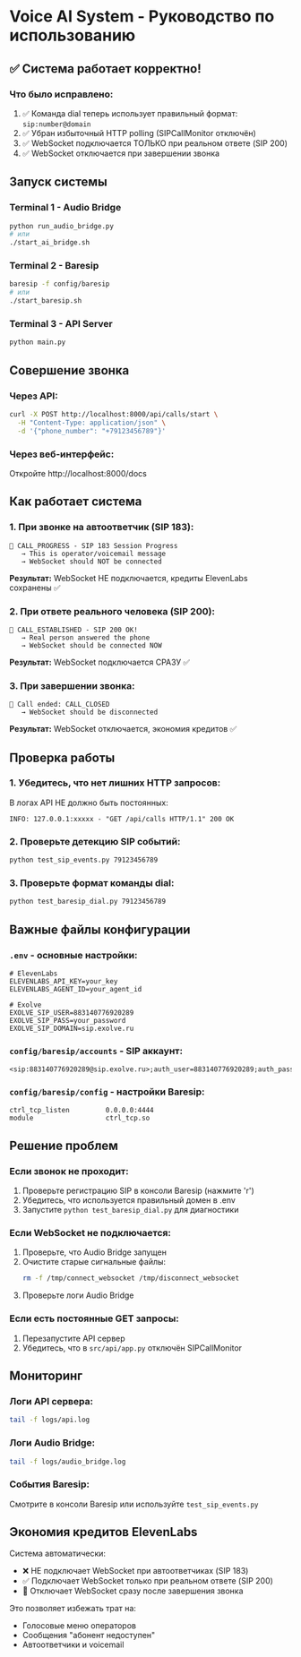 # Voice AI System - Руководство по использованию

## ✅ Система работает корректно!

### Что было исправлено:
1. ✅ Команда dial теперь использует правильный формат: `sip:number@domain`
2. ✅ Убран избыточный HTTP polling (SIPCallMonitor отключён)
3. ✅ WebSocket подключается ТОЛЬКО при реальном ответе (SIP 200)
4. ✅ WebSocket отключается при завершении звонка

## Запуск системы

### Terminal 1 - Audio Bridge
```bash
python run_audio_bridge.py
# или
./start_ai_bridge.sh
```

### Terminal 2 - Baresip
```bash
baresip -f config/baresip
# или
./start_baresip.sh
```

### Terminal 3 - API Server
```bash
python main.py
```

## Совершение звонка

### Через API:
```bash
curl -X POST http://localhost:8000/api/calls/start \
  -H "Content-Type: application/json" \
  -d '{"phone_number": "+79123456789"}'
```

### Через веб-интерфейс:
Откройте http://localhost:8000/docs

## Как работает система

### 1. При звонке на автоответчик (SIP 183):
```
📢 CALL_PROGRESS - SIP 183 Session Progress
   → This is operator/voicemail message
   → WebSocket should NOT be connected
```
**Результат:** WebSocket НЕ подключается, кредиты ElevenLabs сохранены ✅

### 2. При ответе реального человека (SIP 200):
```
🎉 CALL_ESTABLISHED - SIP 200 OK!
   → Real person answered the phone
   → WebSocket should be connected NOW
```
**Результат:** WebSocket подключается СРАЗУ ✅

### 3. При завершении звонка:
```
📵 Call ended: CALL_CLOSED
   → WebSocket should be disconnected
```
**Результат:** WebSocket отключается, экономия кредитов ✅

## Проверка работы

### 1. Убедитесь, что нет лишних HTTP запросов:
В логах API НЕ должно быть постоянных:
```
INFO: 127.0.0.1:xxxxx - "GET /api/calls HTTP/1.1" 200 OK
```

### 2. Проверьте детекцию SIP событий:
```bash
python test_sip_events.py 79123456789
```

### 3. Проверьте формат команды dial:
```bash
python test_baresip_dial.py 79123456789
```

## Важные файлы конфигурации

### `.env` - основные настройки:
```env
# ElevenLabs
ELEVENLABS_API_KEY=your_key
ELEVENLABS_AGENT_ID=your_agent_id

# Exolve
EXOLVE_SIP_USER=883140776920289
EXOLVE_SIP_PASS=your_password
EXOLVE_SIP_DOMAIN=sip.exolve.ru
```

### `config/baresip/accounts` - SIP аккаунт:
```
<sip:883140776920289@sip.exolve.ru>;auth_user=883140776920289;auth_pass=pass;outbound="sip:80.75.130.100"
```

### `config/baresip/config` - настройки Baresip:
```
ctrl_tcp_listen         0.0.0.0:4444
module                  ctrl_tcp.so
```

## Решение проблем

### Если звонок не проходит:
1. Проверьте регистрацию SIP в консоли Baresip (нажмите 'r')
2. Убедитесь, что используется правильный домен в .env
3. Запустите `python test_baresip_dial.py` для диагностики

### Если WebSocket не подключается:
1. Проверьте, что Audio Bridge запущен
2. Очистите старые сигнальные файлы:
   ```bash
   rm -f /tmp/connect_websocket /tmp/disconnect_websocket
   ```
3. Проверьте логи Audio Bridge

### Если есть постоянные GET запросы:
1. Перезапустите API сервер
2. Убедитесь, что в `src/api/app.py` отключён SIPCallMonitor

## Мониторинг

### Логи API сервера:
```bash
tail -f logs/api.log
```

### Логи Audio Bridge:
```bash
tail -f logs/audio_bridge.log
```

### События Baresip:
Смотрите в консоли Baresip или используйте `test_sip_events.py`

## Экономия кредитов ElevenLabs

Система автоматически:
- ❌ НЕ подключает WebSocket при автоответчиках (SIP 183)
- ✅ Подключает WebSocket только при реальном ответе (SIP 200)
- 📵 Отключает WebSocket сразу после завершения звонка

Это позволяет избежать трат на:
- Голосовые меню операторов
- Сообщения "абонент недоступен"
- Автоответчики и voicemail